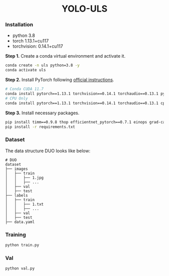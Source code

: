 # <center> YOLO-ULS

### Installation

- python 3.8
- torch 1.13.1+cu117
- torchvision: 0.14.1+cu117

**Step 1.** Create a conda virtual environment and activate it.

```bash
conda create -n uls python=3.8 -y
conda activate uls
```

**Step 2.** Install PyTorch following [official instructions](https://pytorch.org).

```bash
# Conda CUDA 11.7
conda install pytorch==1.13.1 torchvision==0.14.1 torchaudio==0.13.1 pytorch-cuda=11.7 -c pytorch -c nvidia
# CPU Only
conda install pytorch==1.13.1 torchvision==0.14.1 torchaudio==0.13.1 cpuonly -c pytorch
```

**Step 3.** Install necessary packages.
```bash
pip install timm==0.9.8 thop efficientnet_pytorch==0.7.1 einops grad-cam==1.4.8 dill==0.3.6 albumentations==1.3.1 pytorch_wavelets==1.3.0 tidecv PyWavelets
pip install -r requirements.txt
```

### Dataset

The data structure DUO looks like below:

```text
# DUO
dataset
├── images
│   ├── train
│   │   ├── 1.jpg
│   │   ├── ...
│   ├── val
│   ├── test
├── labels
│   ├── train
│   │   ├── 1.txt
│   │   ├── ...
│   ├── val
│   ├── test
├── data.yaml
```

### Training

```bash
python train.py
```

### Val

```bash
python val.py
```